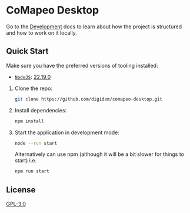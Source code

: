 # CoMapeo Desktop

Go to the [Development](./docs/DEVELOPMENT.md) docs to learn about how the project is structured and how to work on it locally.

## Quick Start

Make sure you have the preferred versions of tooling installed:

- [`NodeJS`](https://nodejs.org): [22.19.0](./.nvmrc)

1. Clone the repo:

   ```sh
   git clone https://github.com/digidem/comapeo-desktop.git
   ```

2. Install dependencies:

   ```sh
   npm install
   ```

3. Start the application in development mode:

   ```sh
   node --run start
   ```

   Alternatively can use npm (although it will be a bit slower for things to start) i.e.

   ```sh
   npm run start
   ```

## License

[GPL-3.0](./LICENSE)
